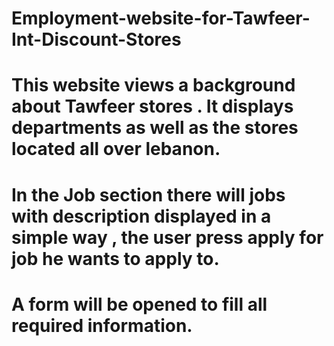 # Employment-website-for-Tawfeer-Int-Discount-Stores
# This website views a background about Tawfeer stores . It displays departments as well as the stores located all over lebanon.
# In the Job section there will jobs with description displayed in a simple way , the user press apply for job he wants to apply to.
# A form will be opened to fill all required information.
